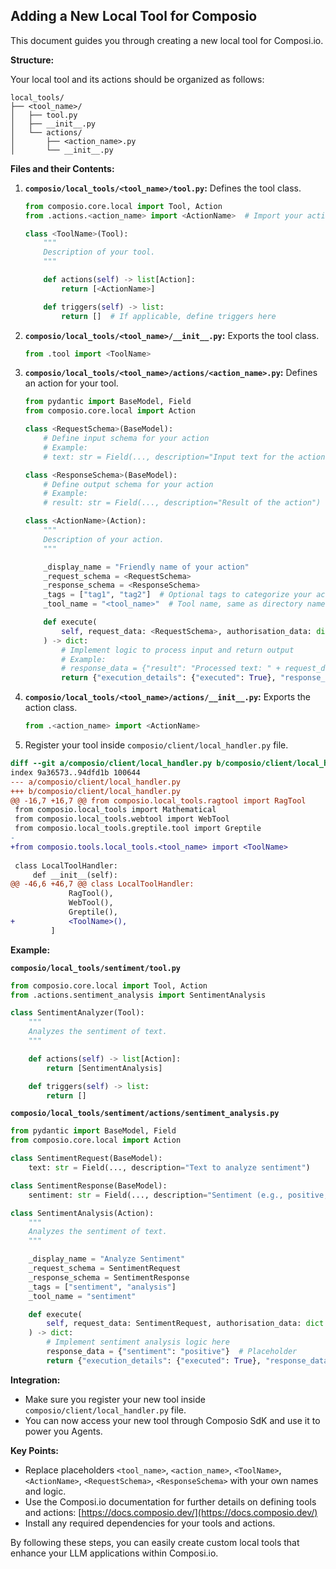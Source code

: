 ## Adding a New Local Tool for Composio

This document guides you through creating a new local tool for Composi.io.

**Structure:**

Your local tool and its actions should be organized as follows:

```
local_tools/
├── <tool_name>/
│   ├── tool.py
│   ├── __init__.py
│   └── actions/
│       ├── <action_name>.py
│       └── __init__.py
```

**Files and their Contents:**

1. **`composio/local_tools/<tool_name>/tool.py`:** Defines the tool class.

   ```python
   from composio.core.local import Tool, Action
   from .actions.<action_name> import <ActionName>  # Import your action class

   class <ToolName>(Tool):
       """
       Description of your tool.
       """

       def actions(self) -> list[Action]:
           return [<ActionName>]

       def triggers(self) -> list:
           return []  # If applicable, define triggers here
   ```

2. **`composio/local_tools/<tool_name>/__init__.py`:** Exports the tool class.

   ```python
   from .tool import <ToolName>
   ```

3. **`composio/local_tools/<tool_name>/actions/<action_name>.py`:** Defines an action for your tool.

   ```python
   from pydantic import BaseModel, Field
   from composio.core.local import Action

   class <RequestSchema>(BaseModel):
       # Define input schema for your action
       # Example:
       # text: str = Field(..., description="Input text for the action")

   class <ResponseSchema>(BaseModel):
       # Define output schema for your action
       # Example:
       # result: str = Field(..., description="Result of the action")

   class <ActionName>(Action):
       """
       Description of your action.
       """

       _display_name = "Friendly name of your action"
       _request_schema = <RequestSchema>
       _response_schema = <ResponseSchema>
       _tags = ["tag1", "tag2"]  # Optional tags to categorize your action
       _tool_name = "<tool_name>"  # Tool name, same as directory name

       def execute(
           self, request_data: <RequestSchema>, authorisation_data: dict = {}
       ) -> dict:
           # Implement logic to process input and return output
           # Example:
           # response_data = {"result": "Processed text: " + request_data.text}
           return {"execution_details": {"executed": True}, "response_data": response_data}
   ```

4. **`composio/local_tools/<tool_name>/actions/__init__.py`:** Exports the action class.

   ```python
   from .<action_name> import <ActionName>
   ```

5. Register your tool inside `composio/client/local_handler.py` file.

```diff
diff --git a/composio/client/local_handler.py b/composio/client/local_handler.py
index 9a36573..94dfd1b 100644
--- a/composio/client/local_handler.py
+++ b/composio/client/local_handler.py
@@ -16,7 +16,7 @@ from composio.local_tools.ragtool import RagTool
 from composio.local_tools import Mathematical
 from composio.local_tools.webtool import WebTool
 from composio.local_tools.greptile.tool import Greptile
-
+from composio.tools.local_tools.<tool_name> import <ToolName>
 
 class LocalToolHandler:
     def __init__(self):
@@ -46,6 +46,7 @@ class LocalToolHandler:
             RagTool(),
             WebTool(),
             Greptile(),
+            <ToolName>(),
         ]
```

**Example:**

**`composio/local_tools/sentiment/tool.py`**

```python
from composio.core.local import Tool, Action
from .actions.sentiment_analysis import SentimentAnalysis

class SentimentAnalyzer(Tool):
    """
    Analyzes the sentiment of text.
    """

    def actions(self) -> list[Action]:
        return [SentimentAnalysis]

    def triggers(self) -> list:
        return []
```

**`composio/local_tools/sentiment/actions/sentiment_analysis.py`**

```python
from pydantic import BaseModel, Field
from composio.core.local import Action

class SentimentRequest(BaseModel):
    text: str = Field(..., description="Text to analyze sentiment")

class SentimentResponse(BaseModel):
    sentiment: str = Field(..., description="Sentiment (e.g., positive, negative, neutral)")

class SentimentAnalysis(Action):
    """
    Analyzes the sentiment of text.
    """

    _display_name = "Analyze Sentiment"
    _request_schema = SentimentRequest
    _response_schema = SentimentResponse
    _tags = ["sentiment", "analysis"]
    _tool_name = "sentiment"

    def execute(
        self, request_data: SentimentRequest, authorisation_data: dict = {}
    ) -> dict:
        # Implement sentiment analysis logic here
        response_data = {"sentiment": "positive"}  # Placeholder
        return {"execution_details": {"executed": True}, "response_data": response_data}
```

**Integration:**

* Make sure you register your new tool inside `composio/client/local_handler.py` file.
* You can now access your new tool through Composio SdK and use it to power you Agents.

**Key Points:**

* Replace placeholders `<tool_name>`, `<action_name>`, `<ToolName>`, `<ActionName>`, `<RequestSchema>`, `<ResponseSchema>` with your own names and logic.
* Use the Composi.io documentation for further details on defining tools and actions: [https://docs.composio.dev/](https://docs.composio.dev/)
* Install any required dependencies for your tools and actions.

By following these steps, you can easily create custom local tools that enhance your LLM applications within Composi.io. 
